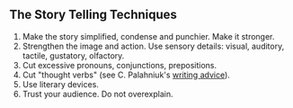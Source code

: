 ## The Story Telling Techniques 

1. Make the story simplified, condense and punchier. Make it stronger.
2. Strengthen the image and action. Use sensory details: visual, auditory, tactile, gustatory, olfactory.
3. Cut excessive pronouns, conjunctions, prepositions. 
4. Cut "thought verbs" (see C. Palahniuk's [writing advice](CPAdvice.md)).
5. Use literary devices.
6. Trust your audience. Do not overexplain. 
